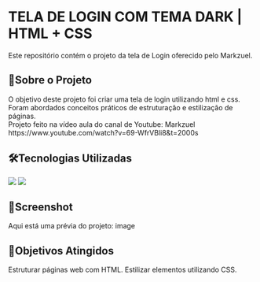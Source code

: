<h1>TELA DE LOGIN COM TEMA DARK | HTML + CSS</h1>
<p>Este repositório contém o projeto da tela de Login oferecido pelo Markzuel.</p>

<h2>📖Sobre o Projeto</h2>
<p>O objetivo deste projeto foi criar uma tela de login utilizando html e css. Foram abordados conceitos práticos de estruturação e estilização de páginas.<br>
Projeto feito na vídeo aula do canal de Youtube: Markzuel<br>
https://www.youtube.com/watch?v=69-WfrVBli8&t=2000s</p>

<h2>🛠️Tecnologias Utilizadas</h2>
<div>
  <img src="https://img.shields.io/badge/HTML-239120?style=for-the-badge&logo=html5&logoColor=white">
  <img src="https://img.shields.io/badge/CSS-239120?&style=for-the-badge&logo=css3&logoColor=white">
</div>

<h2>📸Screenshot</h2>
Aqui está uma prévia do projeto: image

<h2>🎯Objetivos Atingidos</h2>
Estruturar páginas web com HTML. Estilizar elementos utilizando CSS.
